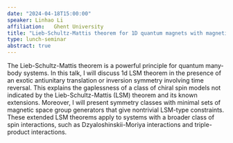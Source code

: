 ```yaml
---
date: "2024-04-18T15:00:00"
speaker: Linhao Li
affiliation:   Ghent University
title: "Lieb-Schultz-Mattis theorem for 1D quantum magnets with magnetic space group symmetries"
type: lunch-seminar
abstract: true
---
```


The Lieb-Schultz-Mattis theorem is a powerful principle for quantum many-body systems. In this talk, I will discuss 1d LSM theorem in the presence of an exotic antiunitary translation or inversion symmetry involving time reversal. This explains the gaplessness of a class of chiral spin models not indicated by the Lieb-Schultz-Mattis (LSM) theorem and its known extensions. Moreover, I will present symmetry classes with minimal sets of magnetic space group generators that give nontrivial LSM-type constraints. These extended LSM theorems apply to systems with a broader class of spin interactions, such as Dzyaloshinskii-Moriya interactions and triple-product interactions.